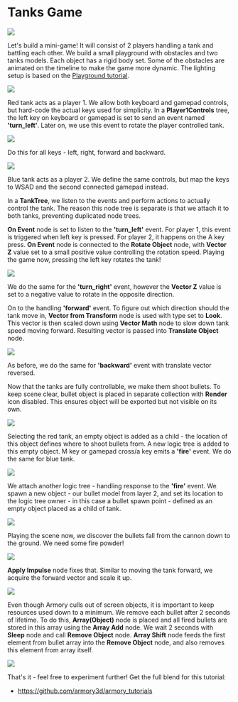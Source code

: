 # Tanks Game

[![](http://img.youtube.com/vi/5b97eR5_fQI/0.jpg)](http://www.youtube.com/watch?v=5b97eR5_fQI "")

Let's build a mini-game! It will consist of 2 players handling a tank and battling each other. We build a small playground with obstacles and two tanks models. Each object has a rigid body set. Some of the obstacles are animated on the timeline to make the game more dynamic. The lighting setup is based on the [Playground tutorial](getting_started/playground.md).

![](getting_started/img/tanks/0.jpg)

Red tank acts as a player 1. We allow both keyboard and gamepad controls, but hard-code the actual keys used for simplicity. In a **Player1Controls** tree, the left key on keyboard or gamepad is set to send an event named **'turn_left'**. Later on, we use this event to rotate the player controlled tank.

![](getting_started/img/tanks/1.jpg)

Do this for all keys - left, right, forward and backward.

![](getting_started/img/tanks/2.jpg)

Blue tank acts as a player 2. We define the same controls, but map the keys to WSAD and the second connected gamepad instead.

In a **TankTree**, we listen to the events and perform actions to actually control the tank. The reason this node tree is separate is that we attach it to both tanks, preventing duplicated node trees.

**On Event** node is set to listen to the **'turn_left'** event. For player 1, this event is triggered when left key is pressed. For player 2, it happens on the A key press. **On Event** node is connected to the **Rotate Object** node, with **Vector Z** value set to a small positive value controlling the rotation speed. Playing the game now, pressing the left key rotates the tank! 

![](getting_started/img/tanks/3.jpg)

We do the same for the **'turn_right'** event, however the **Vector Z** value is set to a negative value to rotate in the opposite direction.

On to the handling **'forward'** event. To figure out which direction should the tank move in, **Vector from Transform** node is used with type set to **Look**. This vector is then scaled down using **Vector Math** node to slow down tank speed moving forward. Resulting vector is passed into **Translate Object** node.

![](getting_started/img/tanks/4.jpg)

As before, we do the same for **'backward'** event with translate vector reversed.

Now that the tanks are fully controllable, we make them shoot bullets. To keep scene clear, bullet object is placed in separate collection with **Render** icon disabled. This ensures object will be exported but not visible on its own.

![](getting_started/img/tanks/5.jpg)

Selecting the red tank, an empty object is added as a child - the location of this object defines where to shoot bullets from. A new logic tree is added to this empty object. M key or gamepad cross/a key emits a **'fire'** event. We do the same for blue tank.

![](getting_started/img/tanks/6.jpg)

We attach another logic tree - handling response to the **'fire'** event. We spawn a new object - our bullet model from layer 2, and set its location to the logic tree owner - in this case a bullet spawn point - defined as an empty object placed as a child of tank.

![](getting_started/img/tanks/7.jpg)

Playing the scene now, we discover the bullets fall from the cannon down to the ground. We need some fire powder!

![](getting_started/img/tanks/8.jpg)

**Apply Impulse** node fixes that. Similar to moving the tank forward, we acquire the forward vector and scale it up.

![](getting_started/img/tanks/9.jpg)

Even though Armory culls out of screen objects, it is important to keep resources used down to a minimum. We remove each bullet after 2 seconds of lifetime. To do this, **Array(Object)** node is placed and all fired bullets are stored in this array using the **Array Add** node. We wait 2 seconds with **Sleep** node and call **Remove Object** node. **Array Shift** node feeds the first element from bullet array into the **Remove Object** node, and also removes this element from array itself.

![](getting_started/img/tanks/10.jpg)

That's it - feel free to experiment further! Get the full blend for this tutorial:

- https://github.com/armory3d/armory_tutorials
